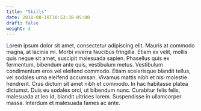```yaml
---
title: "Skills"
date: 2018-08-10T10:53:38-05:00
draft: false
weight: 4
---
```

Lorem ipsum dolor sit amet, consectetur adipiscing elit. Mauris at commodo magna, at lacinia mi. Morbi viverra faucibus fringilla. Etiam ex velit, mollis quis neque sit amet, suscipit malesuada sapien. Phasellus quis ex fermentum, bibendum ante quis, vestibulum metus. Vestibulum condimentum eros vel eleifend commodo. Etiam scelerisque blandit tellus, vel sodales urna eleifend accumsan. Vivamus mattis nibh et nisi molestie hendrerit. Cras dictum sit amet nibh et commodo. In hac habitasse platea dictumst. Duis eu sodales orci, ut bibendum nunc. Curabitur felis felis, malesuada at leo id, blandit ultrices lorem. Suspendisse in ullamcorper massa. Interdum et malesuada fames ac ante.
